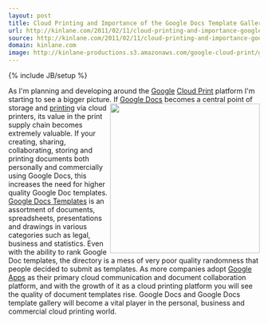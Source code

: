 ```yaml
---
layout: post
title: Cloud Printing and Importance of the Google Docs Template Gallery
url: http://kinlane.com/2011/02/11/cloud-printing-and-importance-google-docs-template-gallery/
source: http://kinlane.com/2011/02/11/cloud-printing-and-importance-google-docs-template-gallery/
domain: kinlane.com
image: http://kinlane-productions.s3.amazonaws.com/google-cloud-print/google-docs-template-gallery-1.png
---
```

{% include JB/setup %}

<p>
     As I'm planning and developing around the <a href="http://www.kinlane.com/category/google/">Google</a> <a href="http://www.kinlane.com/category/cloud-computing/cloud-print/">Cloud Print</a> platform I'm starting to see a bigger picture. <a href="https://docs.google.com/templates" target="_blank"><img class="c1" src="http://kinlane-productions.s3.amazonaws.com/google-cloud-print/google-docs-template-gallery-1.png" alt="" width="300" align="right" /></a> If <a href="http://www.kinlane.com/category/google/google-docs/">Google Docs</a> becomes a central point of storage and <a href="http://www.kinlane.com/category/publishing/">printing</a> via cloud printers, its value in the print supply chain becomes extremely valuable. If your creating, sharing, collaborating, storing and printing documents both personally and commercially using Google Docs, this increases the need for higher quality Google Doc templates. <a href="https://docs.google.com/templates" target="_blank">Google Docs Templates</a> is an assortment of documents, spreadsheets, presentations and drawings in various categories such as legal, business and statistics. Even with the ability to rank Google Doc templates, the directory is a mess of very poor quality randomness that people decided to submit as templates. As more companies adopt <a href="http://www.kinlane.com/category/google/google-apps-google/">Google Apps</a> as their primary cloud communication and document collaboration platform, and with the growth of it as a cloud printing platform you will see the quality of document templates rise. Google Docs and Google Docs template gallery will become a vital player in the personal, business and commercial cloud printing world.
</p>